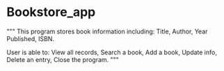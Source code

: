# Bookstore_app

"""
This program stores book information including:
Title,
Author,
Year Published,
ISBN.

User is able to:
View all records,
Search a book,
Add a book,
Update info,
Delete an entry,
Close the program.
"""
